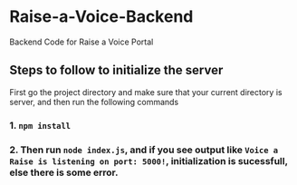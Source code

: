 # Raise-a-Voice-Backend

Backend Code for Raise a Voice Portal

## Steps to follow to initialize the server

First go the project directory and make sure that your current directory is server, and then run the following commands

### 1. `npm install`

### 2. Then run `node index.js`, and if you see output like `Voice a Raise is listening on port: 5000!`, initialization is sucessfull, else there is some error.



